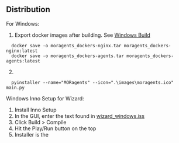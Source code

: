 ## Distribution

For Windows:
1. Export docker images after building. See [Windows Build](./README_WINDOWS_DEV_BUILD.md)
```shell
  docker save -o moragents_dockers-nginx.tar moragents_dockers-nginx:latest
  docker save -o moragents_dockers-agents.tar moragents_dockers-agents:latest

```

2.
```shell
  pyinstaller --name="MORagents" --icon=".\images\moragents.ico" main.py
```

Windows Inno Setup for Wizard:
1) Install Inno Setup
2) In the GUI, enter the text found in [wizard_windows.iss](../../wizard_windows.iss)
3) Click Build > Compile
4) Hit the Play/Run button on the top
5) Installer is the 
